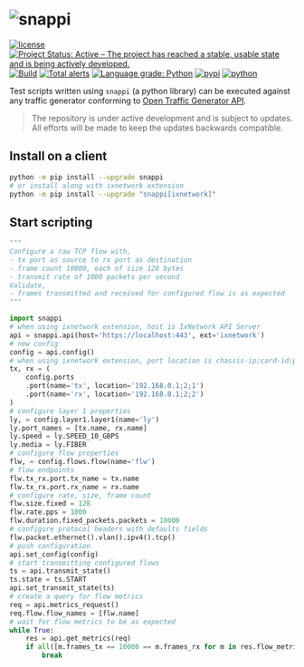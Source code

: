 # ![snappi](snappi-logo.png)

[![license](https://img.shields.io/badge/license-MIT-green.svg)](https://en.wikipedia.org/wiki/MIT_License)
[![Project Status: Active – The project has reached a stable, usable state and is being actively developed.](https://www.repostatus.org/badges/latest/active.svg)](https://www.repostatus.org/#active)
[![Build](https://github.com/open-traffic-generator/snappi/workflows/Build/badge.svg)](https://github.com/open-traffic-generator/snappi/actions)
[![Total alerts](https://img.shields.io/lgtm/alerts/g/open-traffic-generator/snappi.svg?logo=lgtm&logoWidth=18)](https://lgtm.com/projects/g/open-traffic-generator/snappi/alerts/)
[![Language grade: Python](https://img.shields.io/lgtm/grade/python/g/open-traffic-generator/snappi.svg?logo=lgtm&logoWidth=18)](https://lgtm.com/projects/g/open-traffic-generator/snappi/context:python)
[![pypi](https://img.shields.io/pypi/v/snappi.svg)](https://pypi.org/project/snappi)
[![python](https://img.shields.io/pypi/pyversions/snappi.svg)](https://pypi.python.org/pypi/snappi)

Test scripts written using `snappi` (a python library) can be executed against  
any traffic generator conforming to [Open Traffic Generator API](https://github.com/open-traffic-generator/models/releases).

> The repository is under active development and is subject to updates. All efforts will be made to keep the updates backwards compatible.

## Install on a client

```sh
python -m pip install --upgrade snappi
# or install along with ixnetwork extension
python -m pip install --upgrade "snappi[ixnetwork]"
```

## Start scripting

```python
"""
Configure a raw TCP flow with,
- tx port as source to rx port as destination
- frame count 10000, each of size 128 bytes
- transmit rate of 1000 packets per second
Validate,
- frames transmitted and received for configured flow is as expected
"""

import snappi
# when using ixnetwork extension, host is IxNetwork API Server
api = snappi.api(host='https://localhost:443', ext='ixnetwork')
# new config
config = api.config()
# when using ixnetwork extension, port location is chassis-ip;card-id;port-id
tx, rx = (
    config.ports
    .port(name='tx', location='192.168.0.1;2;1')
    .port(name='rx', location='192.168.0.1;2;2')
)
# configure layer 1 properties
ly, = config.layer1.layer1(name='ly')
ly.port_names = [tx.name, rx.name]
ly.speed = ly.SPEED_10_GBPS
ly.media = ly.FIBER
# configure flow properties
flw, = config.flows.flow(name='flw')
# flow endpoints
flw.tx_rx.port.tx_name = tx.name
flw.tx_rx.port.rx_name = rx.name
# configure rate, size, frame count
flw.size.fixed = 128
flw.rate.pps = 1000
flw.duration.fixed_packets.packets = 10000
# configure protocol headers with defaults fields
flw.packet.ethernet().vlan().ipv4().tcp()
# push configuration
api.set_config(config)
# start transmitting configured flows
ts = api.transmit_state()
ts.state = ts.START
api.set_transmit_state(ts)
# create a query for flow metrics
req = api.metrics_request()
req.flow.flow_names = [flw.name]
# wait for flow metrics to be as expected
while True:
    res = api.get_metrics(req)
    if all([m.frames_tx == 10000 == m.frames_rx for m in res.flow_metrics]):
        break
```
